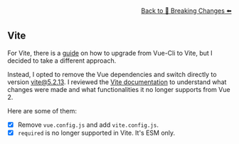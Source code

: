 <p align="right">
  <a href="https://github.com/tthheusalmeida/vue-migration-tool#breaking-changes">
    Back to 🔨 Breaking Changes ⬅️
  </a>
</p>

## Vite

For Vite, there is a [guide](https://v2.vuejs.org/v2/guide/migration-vue-2-7#Vite) on how to upgrade from Vue-Cli to Vite, but I decided to take a different approach.<br>

Instead, I opted to remove the Vue dependencies and switch directly to version vite@5.2.13. I reviewed the [Vite documentation](https://vitejs.dev/guide/) to understand what changes were made and what functionalities it no longer supports from Vue 2.

Here are some of them:

- [X] Remove `vue.config.js` and add `vite.config.js`.
- [X] `required` is no longer supported in Vite. It's ESM only.